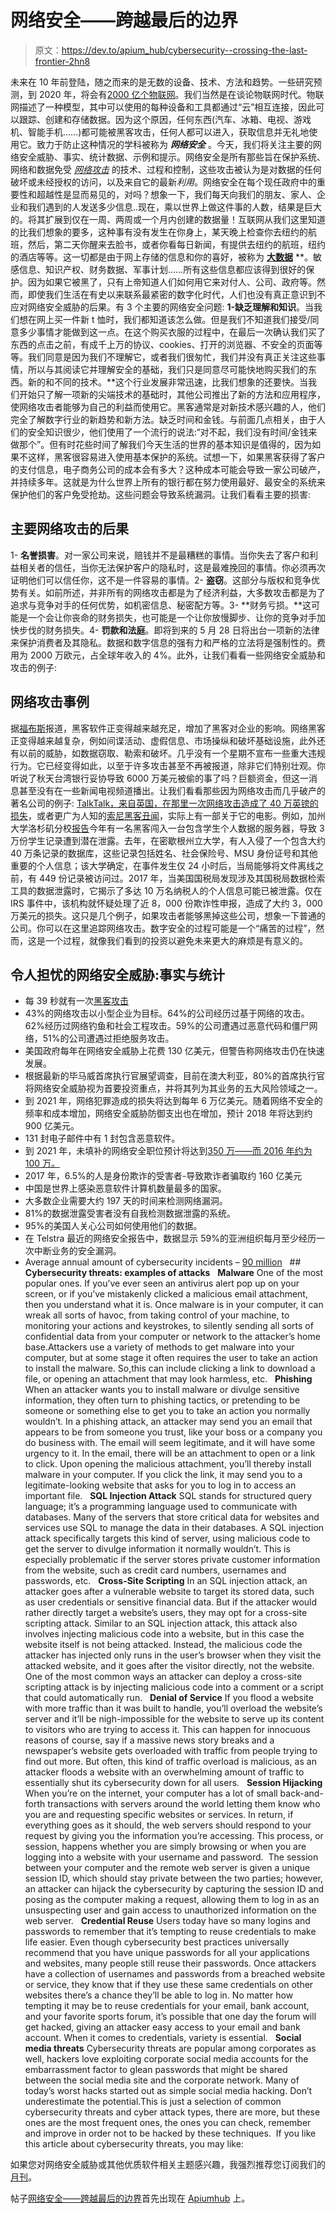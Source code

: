 # 网络安全——跨越最后的边界

> 原文：<https://dev.to/apium_hub/cybersecurity--crossing-the-last-frontier-2hn8>

未来在 10 年前登陆，随之而来的是无数的设备、技术、方法和趋势。一些研究预测，到 2020 年，将会有[2000 亿个物联网](https://www.informationweek.com/mobile/mobile-devices/gartner-21-billion-iot-devices-to-invade-by-2020/d/d-id/1323081?)。我们当然是在谈论物联网时代。物联网描述了一种模型，其中可以使用的每种设备和工具都通过“云”相互连接，因此可以跟踪、创建和存储数据。因为这个原因，任何东西(汽车、冰箱、电视、游戏机、智能手机……)都可能被黑客攻击，任何人都可以进入，获取信息并无礼地使用它。致力于防止这种情况的学科被称为 ***网络安全*** 。今天，我们将关注主要的网络安全威胁、事实、统计数据、示例和提示。网络安全是所有那些旨在保护系统、网络和数据免受 [*网络攻击*](https://en.wikipedia.org/wiki/Cyberattack) 的技术、过程和控制，这些攻击被认为是对数据的任何破坏或未经授权的访问，以及来自它的最新*利用*。网络安全在每个现任政府中的重要性和超越性是显而易见的，对吗？想象一下，我们每天向我们的朋友、家人、企业和我们遇到的人发送多少信息..现在，乘以世界上做这件事的人数，结果是巨大的。将其扩展到仅在一周、两周或一个月内创建的数据量！互联网从我们这里知道的比我们想象的要多，这种事有没有发生在你身上，某天晚上检查你去纽约的航班，然后，第二天你醒来去脸书，或者你看每日新闻，有提供去纽约的航班，纽约的酒店等等。这一切都是由于网上存储的信息和你的喜好，被称为 [**大数据**](https://apiumhub.com/tech-blog-barcelona/big-data-tips-insights/) **。敏感信息、知识产权、财务数据、军事计划……所有这些信息都应该得到很好的保护。因为如果它被黑了，只有上帝知道人们如何用它来对付人、公司、政府等。然而，即使我们生活在有史以来联系最紧密的数字化时代，人们也没有真正意识到不应对网络安全威胁的后果。有 3 个主要的网络安全问题: **1-缺乏理解和知识**。当我们想在网上买一件新 t 恤时，我们都知道该怎么做。但是我们不知道我们接受/同意多少事情才能做到这一点。在这个购买衣服的过程中，在最后一次确认我们买了东西的点击之前，有成千上万的协议、cookies、打开的浏览器、不安全的页面等等。我们同意是因为我们不理解它，或者我们很匆忙，我们并没有真正关注这些事情，所以与其阅读它并理解安全的基础，我们只是同意尽可能快地购买我们的东西。新的和不同的技术。**这个行业发展非常迅速，比我们想象的还要快。当我们开始只了解一项新的尖端技术的基础时，其他公司推出了新的方法和应用程序，使网络攻击者能够为自己的利益而使用它。黑客通常是对新技术感兴趣的人，他们完全了解数字行业的新趋势和新方法。缺乏时间和金钱。与前面几点相关，由于人们的安全知识很少，他们使用了一个流行的说法:“对不起，我们没有时间/金钱来做那个”。但有时花些时间了解我们今天生活的世界的基本知识是值得的，因为如果不这样，黑客很容易进入使用基本保护的系统。试想一下，如果黑客获得了客户的支付信息，电子商务公司的成本会有多大？这种成本可能会导致一家公司破产，并持续多年。这就是为什么世界上所有的银行都在努力使用最好、最安全的系统来保护他们的客户免受抢劫。这些问题会导致系统漏洞。让我们看看主要的损害:

## **主要网络攻击的后果**

1- **名誉损害**。对一家公司来说，赔钱并不是最糟糕的事情。当你失去了客户和利益相关者的信任，当你无法保护客户的隐私时，这是最难挽回的事情。你必须再次证明他们可以信任你，这不是一件容易的事情。2- **盗窃**。这部分与版权和竞争优势有关。如前所述，并非所有的网络攻击都是为了经济利益，大多数攻击都是为了追求与竞争对手的任何优势，如机密信息、秘密配方等。3- **财务亏损。**这可能是一个会让你丧命的财务损失，也可能是一个让你放慢脚步、让你的竞争对手加快步伐的财务损失。4- **罚款和法庭**。即将到来的 5 月 28 日将出台一项新的法律来保护消费者及其隐私。数据和数字信息的强有力和严格的立法将是强制性的。费用为 2000 万欧元，占全球年收入的 4%。此外，让我们看看一些网络安全威胁和攻击的例子:

## **网络攻击事例**

据[福布斯](https://www.forbes.com/sites/edelmantechnology/2017/10/11/cyber-security-is-a-business-risk-not-just-an-it-problem/#736bacb57832)报道，黑客软件正变得越来越充足，增加了黑客对企业的影响。网络黑客正变得越来越复杂，例如间谍活动、虚假信息、市场操纵和破坏基础设施，此外还有以前的威胁，如数据窃取、勒索和破坏。几乎没有一个星期不宣布一些重大违规行为。它已经变得如此，以至于许多攻击甚至不再被报道，除非它们特别壮观。你听说了秋天台湾银行妥协导致 6000 万美元被偷的事了吗？巨额资金，但这一消息甚至没有在一些新闻电视频道播出。让我们看看那些因为网络攻击而几乎破产的著名公司的例子: [TalkTalk，来自英国，在那里一次网络攻击造成了 40 万英镑的损失](https://www.theguardian.com/business/2016/oct/05/talktalk-hit-with-record-400k-fine-over-cyber-attack)，或者更广为人知的[索尼黑客丑闻](https://www.vanityfair.com/hollywood/2015/02/sony-hacking-seth-rogen-evan-goldberg)，实际上有一部关于它的电影。例如，加州大学洛杉矶分校[报告](https://www.helpnetsecurity.com/2017/10/12/cybersecurity-problem-college/)今年有一名黑客闯入一台包含学生个人数据的服务器，导致 3 万份学生记录遭到潜在泄露。去年，在密歇根州立大学，有人入侵了一个包含大约 40 万条记录的数据库，这些记录包括姓名、社会保险号、MSU 身份证号和其他重要的个人信息；该大学确定，在事件发生仅 24 小时后，当局能够将文件离线之前，有 449 份记录被访问过。2017 年，当美国国税局发现涉及其国税局数据检索工具的数据泄露时，它揭示了多达 10 万名纳税人的个人信息可能已被泄露。仅在 IRS 事件中，该机构就怀疑处理了近 8，000 份欺诈性申报，造成了大约 3，000 万美元的损失。这只是几个例子，如果攻击者能够黑掉这些公司，想象一下普通的公司。你可以在这里追踪网络攻击。数字安全的过程可能是一个“痛苦的过程”，然而，这是一个过程，就像我们看到的投资以避免未来更大的麻烦是有意义的。

## **令人担忧的网络安全威胁:事实与统计**

*   每 39 秒就有一次[黑客攻击](https://www.cybintsolutions.com/cyber-security-facts-stats/)
*   43%的网络攻击以小型企业为目标。64%的公司经历过基于网络的攻击。62%经历过网络钓鱼和社会工程攻击。59%的公司遭遇过恶意代码和僵尸网络，51%的公司遭遇过拒绝服务攻击。
*   美国政府每年在网络安全威胁上花费 130 亿美元，但警告称网络攻击仍在快速发展。
*   根据最新的毕马威首席执行官展望调查，目前在澳大利亚，80%的首席执行官将网络安全威胁视为首要投资重点，并将其列为其业务的五大风险领域之一。
*   到 2021 年，网络犯罪造成的损失将达到每年 6 万亿美元。随着网络不安全的频率和成本增加，网络安全威胁防御支出也在增加，预计 2018 年将达到约 900 亿美元。
*   131 封电子邮件中有 1 封包含恶意软件。
*   到 2021 年，未填补的网络安全职位预计将达到[350 万——而 2016 年约为 100 万。](https://thebestvpn.com/cyber-security-statistics-2018/)
*   2017 年，6.5%的人是身份欺诈的受害者-导致欺诈者骗取约 160 亿美元
*   中国是世界上感染恶意软件计算机数量最多的国家。
*   大多数企业需要大约 197 天的时间来检测网络漏洞。
*   81%的数据泄露受害者没有自我检测数据泄露的系统。
*   95%的美国人关心公司如何使用他们的数据。
*   在 Telstra 最近的网络安全报告中，数据显示 59%的亚洲组织每月至少经历一次中断业务的安全漏洞。
*   Average annual amount of cybersecurity incidents – [90 million](https://expandedramblings.com/index.php/cybersecurity-statistics/)   ## **Cybersecurity threats: examples of attacks**   **Malware** One of the most popular ones. If you’ve ever seen an antivirus alert pop up on your screen, or if you’ve mistakenly clicked a malicious email attachment, then you understand what it is. Once malware is in your computer, it can wreak all sorts of havoc, from taking control of your machine, to monitoring your actions and keystrokes, to silently sending all sorts of confidential data from your computer or network to the attacker’s home base.Attackers use a variety of methods to get malware into your computer, but at some stage it often requires the user to take an action to install the malware. So,this can include clicking a link to download a file, or opening an attachment that may look harmless, etc.   **Phishing** When an attacker wants you to install malware or divulge sensitive information, they often turn to phishing tactics, or pretending to be someone or something else to get you to take an action you normally wouldn’t. In a phishing attack, an attacker may send you an email that appears to be from someone you trust, like your boss or a company you do business with. The email will seem legitimate, and it will have some urgency to it. In the email, there will be an attachment to open or a link to click. Upon opening the malicious attachment, you’ll thereby install malware in your computer. If you click the link, it may send you to a legitimate-looking website that asks for you to log in to access an important file.   **SQL Injection Attack** SQL stands for structured query language; it’s a programming language used to communicate with databases. Many of the servers that store critical data for websites and services use SQL to manage the data in their databases. A SQL injection attack specifically targets this kind of server, using malicious code to get the server to divulge information it normally wouldn’t. This is especially problematic if the server stores private customer information from the website, such as credit card numbers, usernames and passwords, etc.   **Cross-Site Scripting** In an SQL injection attack, an attacker goes after a vulnerable website to target its stored data, such as user credentials or sensitive financial data. But if the attacker would rather directly target a website’s users, they may opt for a cross-site scripting attack. Similar to an SQL injection attack, this attack also involves injecting malicious code into a website, but in this case the website itself is not being attacked. Instead, the malicious code the attacker has injected only runs in the user’s browser when they visit the attacked website, and it goes after the visitor directly, not the website. One of the most common ways an attacker can deploy a cross-site scripting attack is by injecting malicious code into a comment or a script that could automatically run.   **Denial of Service** If you flood a website with more traffic than it was built to handle, you’ll overload the website’s server and it’ll be nigh-impossible for the website to serve up its content to visitors who are trying to access it. This can happen for innocuous reasons of course, say if a massive news story breaks and a newspaper’s website gets overloaded with traffic from people trying to find out more. But often, this kind of traffic overload is malicious, as an attacker floods a website with an overwhelming amount of traffic to essentially shut its cybersecurity down for all users.   **Session Hijacking** When you’re on the internet, your computer has a lot of small back-and-forth transactions with servers around the world letting them know who you are and requesting specific websites or services. In return, if everything goes as it should, the web servers should respond to your request by giving you the information you’re accessing. This process, or session, happens whether you are simply browsing or when you are logging into a website with your username and password.  The session between your computer and the remote web server is given a unique session ID, which should stay private between the two parties; however, an attacker can hijack the cybersecurity by capturing the session ID and posing as the computer making a request, allowing them to log in as an unsuspecting user and gain access to unauthorized information on the web server.   **Credential Reuse** Users today have so many logins and passwords to remember that it’s tempting to reuse credentials to make life easier. Even though cybersecurity best practices universally recommend that you have unique passwords for all your applications and websites, many people still reuse their passwords. Once attackers have a collection of usernames and passwords from a breached website or service, they know that if they use these same credentials on other websites there’s a chance they’ll be able to log in. No matter how tempting it may be to reuse credentials for your email, bank account, and your favorite sports forum, it’s possible that one day the forum will get hacked, giving an attacker easy access to your email and bank account. When it comes to credentials, variety is essential.   **Social media threats** Cybersecurity threats are popular among corporates as well, hackers love exploiting corporate social media accounts for the embarrassment factor to glean passwords that might be shared between the social media site and the corporate network. Many of today’s worst hacks started out as simple social media hacking. Don’t underestimate the potential.This is just a selection of common cybersecurity threats and cyber attack types, there are more, but these ones are the most frequent ones, the ones you can check, remember and improve in order not to be hacked by these techniques.  If you like this article about cybersecurity threats, you may like:

如果您对网络安全威胁或其他优质软件相关主题感兴趣，我强烈推荐您订阅我们的[月刊](http://eepurl.com/cC96MY)。

帖子[网络安全——跨越最后的边界](https://apiumhub.com/tech-blog-barcelona/cybersecurity-threats/)首先出现在 [Apiumhub](https://apiumhub.com) 上。